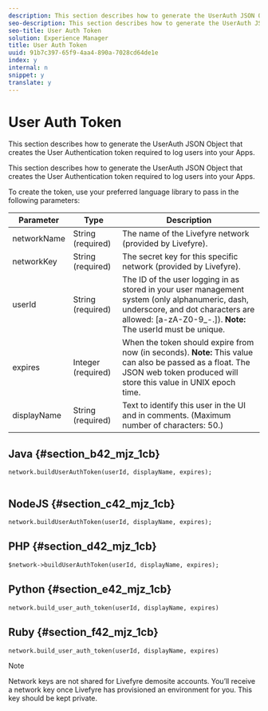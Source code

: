 ```yaml
---
description: This section describes how to generate the UserAuth JSON Object that creates the User Authentication token required to log users into your Apps.
seo-description: This section describes how to generate the UserAuth JSON Object that creates the User Authentication token required to log users into your Apps.
seo-title: User Auth Token
solution: Experience Manager
title: User Auth Token
uuid: 91b7c397-65f9-4aa4-890a-7028cd64de1e
index: y
internal: n
snippet: y
translate: y
---
```


# User Auth Token

This section describes how to generate the UserAuth JSON Object that creates the User Authentication token required to log users into your Apps.

This section describes how to generate the UserAuth JSON Object that creates the User Authentication token required to log users into your Apps.

To create the token, use your preferred language library to pass in the following parameters:

|  Parameter  | Type  | Description  |
|---|---|---|
|  networkName  | String (required)  | The name of the Livefyre network (provided by Livefyre).  |
|  networkKey  | String (required)  | The secret key for this specific network (provided by Livefyre).  |
|  userId  | String (required)  | The ID of the user logging in as stored in your user management system (only alphanumeric, dash, underscore, and dot characters are allowed: [a-zA-Z0-9_-.]). **Note:** The userId must be unique.  |
|  expires  | Integer (required)  | When the token should expire from now (in seconds). **Note:** This value can also be passed as a float. The JSON web token produced will store this value in UNIX epoch time.  |
|  displayName  | String (required)  | Text to identify this user in the UI and in comments. (Maximum number of characters: 50.)  |

## Java {#section_b42_mjz_1cb}

```
network.buildUserAuthToken(userId, displayName, expires); 
 
```

## NodeJS {#section_c42_mjz_1cb}

```
network.buildUserAuthToken(userId, displayName, expires); 

```

## PHP {#section_d42_mjz_1cb}

```
$network->buildUserAuthToken(userId, displayName, expires); 

```

## Python {#section_e42_mjz_1cb}

```
network.build_user_auth_token(userId, displayName, expires) 

```

## Ruby {#section_f42_mjz_1cb}

```
network.build_user_auth_token(userId, displayName, expires) 

```

>[!NOTE]
>
>Network keys are not shared for Livefyre demosite accounts. You’ll receive a network key once Livefyre has provisioned an environment for you. This key should be kept private.

